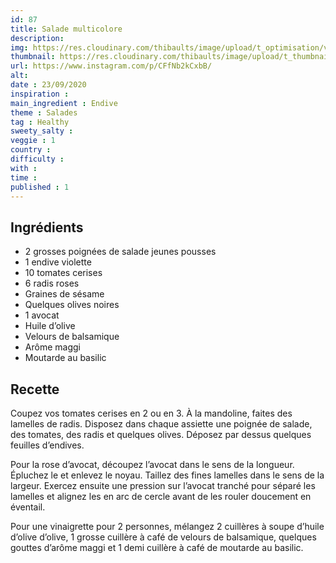 ```yaml
---
id: 87
title: Salade multicolore
description: 
img: https://res.cloudinary.com/thibaults/image/upload/t_optimisation/v1600524211/Recipes/20200923_salade_endive.jpg
thumbnail: https://res.cloudinary.com/thibaults/image/upload/t_thumbnail_josie/v1600524211/Recipes/20200923_salade_endive.jpg
url: https://www.instagram.com/p/CFfNb2kCxbB/
alt: 
date : 23/09/2020
inspiration : 
main_ingredient : Endive
theme : Salades
tag : Healthy
sweety_salty : 
veggie : 1
country :
difficulty :
with : 
time : 
published : 1
---
```


## Ingrédients
 - 2 grosses poignées de salade jeunes pousses
 - 1 endive violette
 - 10 tomates cerises
 - 6 radis roses
 - Graines de sésame
 - Quelques olives noires
 - 1 avocat
 - Huile d’olive
 - Velours de balsamique
 - Arôme maggi
 - Moutarde au basilic

## Recette
Coupez vos tomates cerises en 2 ou en 3. À la mandoline, faites des lamelles de radis. Disposez dans chaque assiette une poignée de salade, des tomates, des radis et quelques olives. Déposez par dessus quelques feuilles d’endives.

Pour la rose d’avocat, découpez l’avocat dans le sens de la longueur. Épluchez le et enlevez le noyau. Taillez des fines lamelles dans le sens de la largeur. Exercez ensuite une pression sur l’avocat tranché pour séparé les lamelles et alignez les en arc de cercle avant de les rouler doucement en éventail.

Pour une vinaigrette pour 2 personnes, mélangez 2 cuillères à soupe d’huile d’olive d’olive, 1 grosse cuillère à café de velours de balsamique, quelques gouttes d’arôme maggi et 1 demi cuillère à café de moutarde au basilic.